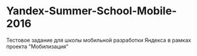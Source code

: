 # Yandex-Summer-School-Mobile-2016
Тестовое задание для школы мобильной разработки Яндекса в рамках проекта "Мобилизация"
